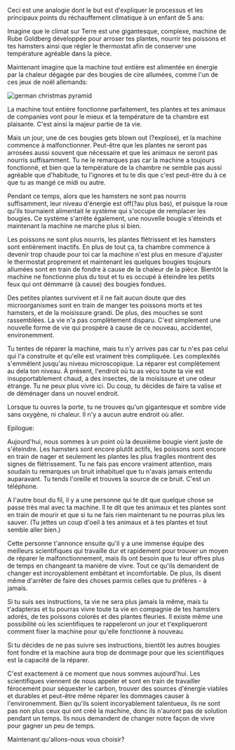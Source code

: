 Ceci est une analogie dont le but est d'expliquer le processus et les principaux points du réchauffement climatique à un enfant de 5 ans:

Imagine que le climat sur Terre est une gigantesque, complexe, machine de Rube Goldberg développée pour arroser tes plantes, nourrir tes poissons et tes hamsters ainsi que régler le thermostat afin de conserver une température agréable dans la pièce.

Maintenant imagine que la machine tout entière est alimentée en énergie par la chaleur dégagée par des bougies de cire allumées, comme l'un de ces jeux de noël allemands:

![german christmas pyramid](http://www.friars.co.uk/images/german-christmas-pyramid-2-tier-p979-2214_image.jpg)

La machine tout entière fonctionne parfaitement, tes plantes et tes animaux de companies vont pour le mieux et la température de ta chambre est plaisante. C'est ainsi la majeur partie de ta vie.

Mais un jour, une de ces bougies gets blown out (?explose), et la machine commence à malfonctionner. Peut-être que les plantes ne seront pas arrosées aussi souvent que nécessaire et que les animaux ne seront pas nourris suffisamment. Tu ne le remarques pas car la machine a toujours fonctionné, et bien que la température de la chambre ne semble pas aussi agréable que d'habitude, tu l'ignores et tu te dis que c'est peut-être du à ce que tu as mangé ce midi ou autre.

Pendant ce temps, alors que les hamsters ne sont pas nourris suffisamment, leur niveau d'énergie est off(?au plus bas), et puisque la roue qu'ils tournaient alimentait le système qui s'occupe de remplacer les bougies. Ce système s'arrête également, une nouvelle bougie s'éteinds et maintenant la machine ne marche plus si bien.

Les poissons ne sont plus nourris, les plantes flétrissent et les hamsters sont entièrement inactifs. En plus de tout ça, ta chambre commence à devenir trop chaude pour toi car la machine n'est plus en mesure d'ajuster le thermostat proprement et maintenant les quelques bougies toujours allumées sont en train de fondre à cause de la chaleur de la pièce. Bientôt la machine ne fonctionne plus du tout et tu es occupé à éteindre les petits feux qui ont démmarré (à cause) des bougies fondues.

Des petites plantes survivent et il ne fait aucun doute que des microorganismes sont en train de manger tes poissons morts et tes hamsters, et de la moisissure grandi. De plus, des mouches se sont rassemblées. La vie n'a pas complètement disparu. C'est simplement une nouvelle forme de vie qui	prospère à cause de ce nouveau, accidentel, environemment.

Tu tentes de réparer la machine, mais tu n'y arrives pas car tu n'es pas celui qui l'a construite et qu'elle est vraiment très compliquée. Les complexités s'emmêlent jusqu'au niveau microscopique. La réparer est complètement au dela ton niveau. À présent, l'endroit où tu as vécu toute ta vie est insupportablement chaud, a des insectes, de la moisissure et une odeur étrange. Tu ne peux plus vivre ici. Du coup, tu décides de faire ta valise et de déménager dans un nouvel endroit.

Lorsque tu ouvres la porte, tu ne trouves qu'un gigantesque et sombre vide sans oxygène, ni chaleur. Il n'y a aucun autre endroit où aller.


Epilogue:

Aujourd'hui, nous sommes à un point où la deuxième bougie vient juste de s'éteindre. Les hamsters sont encore plutôt actifs, les poissons sont encore en train de nager et seulement les plantes les plus fragiles montrent des signes de flétrissement. Tu ne fais pas encore vraiment attention, mais soudain tu remarques un bruit inhabituel que tu n'avais jamais entendu auparavant. Tu tends l'oreille et trouves la source de ce bruit. C'est un téléphone.

A l'autre bout du fil, il y a une personne qui te dit que quelque chose se passe très mal avec ta machine. Il te dit que tes animaux et tes plantes sont en train de mourir et que si tu ne fais rien maintenant tu ne pourras plus les sauver. (Tu jettes un coup d'oeil à tes animaux et à tes plantes et tout semble aller bien.)

Cette personne t'annonce ensuite qu'il y a une immense équipe des meilleurs scientifiques qui travaille dur et rapidement pour trouver un moyen de réparer le malfonctionnement, mais ils ont besoin que tu leur offres plus de temps en changeant ta manière de vivre. Tout ce qu'ils demandent de changer est incroyablement embêtant et incomfortable. De plus, ils disent même d'arrêter de faire des choses parmis celles que tu préfères - à jamais.

Si tu suis ses instructions, ta vie ne sera plus jamais la même, mais tu t'adapteras et tu pourras vivre toute ta vie en compagnie de tes hamsters adorés, de tes poissons colorés et des plantes fleuries. Il existe même une possibilité où les scientifiques te rappeleront un jour et t'expliqueront comment fixer la machine pour qu'elle fonctionne à nouveau.  

Si tu décides de ne pas suivre ses instructions, bientôt les autres bougies font fondre et la machine aura trop de dommage pour que les scientifiques est la capacité de la réparer.

C'est exactement à ce moment que nous sommes aujourd'hui. Les scientifiques viennent de nous appeler et sont en train de travailler férocement pour séquester le carbon, trouver des sources d'énergie viables et durables et peut-être même réparer les dommages causer à l'environemment. Bien qu'ils soient incoryablement talentueux, ils ne sont pas non plus ceux qui ont créé la machine, donc ils n'auront pas de solution pendant un temps. Ils nous demandent de changer notre façon de vivre pour gagner un peu de temps.

Maintenant qu'allons-nous vous choisir?
